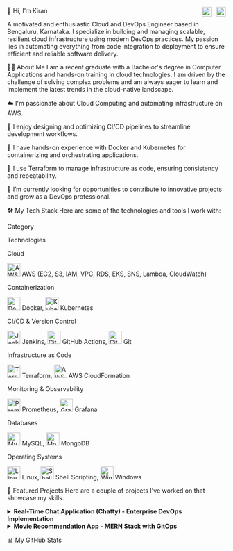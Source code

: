 👋 Hi, I’m Kiran
<a href="https://www.google.com/search?q=https://linkedin.com/in/kiran-rajeevkv" target="_blank">
<img align="right" alt="Kiran's LinkedIn" width="22px" src="https://www.google.com/search?q=https://cdn.jsdelivr.net/npm/simple-icons%40v3/icons/linkedin.svg" />
</a>
<a href="mailto:kiranrajeev2003@gmail.com">
<img align="right" alt="Kiran's Email" width="22px" src="https://www.google.com/search?q=https://cdn.jsdelivr.net/npm/simple-icons%40v3/icons/gmail.svg" style="margin-right: 8px;" />
</a>

A motivated and enthusiastic Cloud and DevOps Engineer based in Bengaluru, Karnataka. I specialize in building and managing scalable, resilient cloud infrastructure using modern DevOps practices. My passion lies in automating everything from code integration to deployment to ensure efficient and reliable software delivery.

👨‍💻 About Me
I am a recent graduate with a Bachelor's degree in Computer Applications and hands-on training in cloud technologies. I am driven by the challenge of solving complex problems and am always eager to learn and implement the latest trends in the cloud-native landscape.

☁️ I'm passionate about Cloud Computing and automating infrastructure on AWS.

🚀 I enjoy designing and optimizing CI/CD pipelines to streamline development workflows.

🐳 I have hands-on experience with Docker and Kubernetes for containerizing and orchestrating applications.

📝 I use Terraform to manage infrastructure as code, ensuring consistency and repeatability.

🌱 I’m currently looking for opportunities to contribute to innovative projects and grow as a DevOps professional.

🛠️ My Tech Stack
Here are some of the technologies and tools I work with:

Category

Technologies

Cloud

<img src="https://www.google.com/search?q=https://skillicons.dev/icons%3Fi%3Daws" alt="AWS" width="30"/> AWS (EC2, S3, IAM, VPC, RDS, EKS, SNS, Lambda, CloudWatch)

Containerization

<img src="https://www.google.com/search?q=https://skillicons.dev/icons%3Fi%3Ddocker" alt="Docker" width="30"/> Docker, <img src="https://www.google.com/search?q=https://skillicons.dev/icons%3Fi%3Dkubernetes" alt="Kubernetes" width="30"/> Kubernetes

CI/CD & Version Control

<img src="https://www.google.com/search?q=https://skillicons.dev/icons%3Fi%3Djenkins" alt="Jenkins" width="30"/> Jenkins, <img src="https://www.google.com/search?q=https://skillicons.dev/icons%3Fi%3Dgithubactions" alt="GitHub Actions" width="30"/> GitHub Actions, <img src="https://www.google.com/search?q=https://skillicons.dev/icons%3Fi%3Dgit" alt="Git" width="30"/> Git

Infrastructure as Code

<img src="https://www.google.com/search?q=https://skillicons.dev/icons%3Fi%3Dterraform" alt="Terraform" width="30"/> Terraform, <img src="https://www.google.com/search?q=https://skillicons.dev/icons%3Fi%3Daws" alt="AWS CloudFormation" width="30"/> AWS CloudFormation

Monitoring & Observability

<img src="https://www.google.com/search?q=https://skillicons.dev/icons%3Fi%3Dprometheus" alt="Prometheus" width="30"/> Prometheus, <img src="https://www.google.com/search?q=https://skillicons.dev/icons%3Fi%3Dgrafana" alt="Grafana" width="30"/> Grafana

Databases

<img src="https://www.google.com/search?q=https://skillicons.dev/icons%3Fi%3Dmysql" alt="MySQL" width="30"/> MySQL, <img src="https://www.google.com/search?q=https://skillicons.dev/icons%3Fi%3Dmongodb" alt="MongoDB" width="30"/> MongoDB

Operating Systems

<img src="https://www.google.com/search?q=https://skillicons.dev/icons%3Fi%3Dlinux" alt="Linux" width="30"/> Linux, <img src="https://www.google.com/search?q=https://skillicons.dev/icons%3Fi%3Dpowershell" alt="Shell Scripting" width="30"/> Shell Scripting, <img src="https://www.google.com/search?q=https://skillicons.dev/icons%3Fi%3Dwindows" alt="Windows" width="30"/> Windows

🚀 Featured Projects
Here are a couple of projects I've worked on that showcase my skills.

<details>
<summary><strong>Real-Time Chat Application (Chatty) - Enterprise DevOps Implementation</strong></summary>

Containerized and deployed a full-stack chat application with enterprise-grade DevOps practices to ensure security, scalability, and resilience.

Containerization: Utilized Docker to containerize the frontend and backend, deployed on AWS EKS with Kubernetes.

CI/CD Pipeline: Built robust CI/CD pipelines in Jenkins, integrating SonarQube, OWASP Dependency Check, and Trivy for comprehensive code quality and vulnerability scanning.

GitOps: Automated deployments using ArgoCD and Helm charts for version-controlled and scalable releases.

Monitoring: Implemented a full monitoring stack with Prometheus and Grafana, and configured SMTP alerts for pipeline notifications.

IaC: Applied infrastructure-as-code principles and cloud-native security best practices.

(Feel free to add links to your project repository or a live demo here!)

</details>

<details>
<summary><strong>Movie Recommendation App - MERN Stack with GitOps</strong></summary>

Developed and deployed a MERN-based movie recommendation app using modern GitOps-driven DevOps practices.

Containerization: Designed and deployed the containerized MERN stack application on AWS EKS using Docker and Kubernetes.

CI/CD Pipeline: Implemented GitHub Actions for CI/CD pipelines with automated builds, testing, and image pushes to a container registry.

GitOps: Automated deployments with ArgoCD and Helm, ensuring reproducible, version-controlled, and seamless releases.

Observability: Integrated monitoring with Prometheus and Grafana dashboards, along with SMTP alerts for real-time notifications.

(Feel free to add links to your project repository or a live demo here!)

</details>

📊 My GitHub Stats
<!--
Important: Replace YourGitHubUsername in the URLs above with your actual GitHub username!
-->
